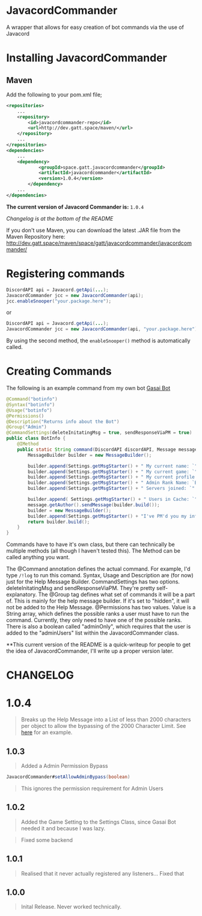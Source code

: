 # JavacordCommander
A wrapper that allows for easy creation of bot commands via the use of Javacord

# Installing JavacordCommander

## Maven

Add the following to your pom.xml file;

```xml
<repositories>
	...
	<repository>
	    <id>javacordcommander-repo</id>
	    <url>http://dev.gatt.space/maven/</url>
	</repository>
	...
</repositories>
<dependencies>
	...
	<dependency>
            <groupId>space.gatt.javacordcommander</groupId>
            <artifactId>javacordcommander</artifactId>
            <version>1.0.4</version>
        </dependency>
	...
</dependencies>
```

**The current version of Javacord Commander is:** ```1.0.4```

*Changelog is at the bottom of the README*

If you don't use Maven, you can download the latest .JAR file from the Maven Repository here: http://dev.gatt.space/maven/space/gatt/javacordcommander/javacordcommander/

# Registering commands

```java
DiscordAPI api = Javacord.getApi(...);
JavacordCommander jcc = new JavacordCommander(api);
jcc.enableSnooper("your.package.here");
```
or
```java
DiscordAPI api = Javacord.getApi(...);
JavacordCommander jcc = new JavacordCommander(api, "your.package.here");
```
By using the second method, the ```enableSnooper()``` method is automatically called.

# Creating Commands

The following is an example command from my own bot [Gasai Bot](https://github.com/RealGatt/GasaiBot)

```java
@Command("botinfo")
@Syntax("botinfo")
@Usage("botinfo")
@Permissions()
@Description("Returns info about the Bot")
@Group("Admin")
@CommandSettings(deleteInitatingMsg = true, sendResponseViaPM = true)
public class BotInfo {
	@IMethod
	public static String command(DiscordAPI discordAPI, Message message, User user, String[] args) {
		MessageBuilder builder = new MessageBuilder();

		builder.append(Settings.getMsgStarter() + " My current name: `" + discordAPI.getYourself().getName() + "`").appendNewLine();
		builder.append(Settings.getMsgStarter() + " My current game: `" + discordAPI.getGame() + "`").appendNewLine();
		builder.append(Settings.getMsgStarter() + " My current profile picture: `" + discordAPI.getYourself().getAvatarUrl()+"`").appendNewLine();
		builder.append(Settings.getMsgStarter() + " Admin Rank Name: `Bot Commander`").appendNewLine();
		builder.append(Settings.getMsgStarter() + " Servers joined: `" + discordAPI.getServers().size()+"`").appendNewLine();

		builder.append( Settings.getMsgStarter() + " Users in Cache: `" + Main.userCache.keySet().size() + "`").appendNewLine();
		message.getAuthor().sendMessage(builder.build());
		builder = new MessageBuilder();
		builder.append(Settings.getMsgStarter() + "I've PM'd you my information, ").appendUser(message.getAuthor());
		return builder.build();
	}
}
```

Commands have to have it's own class, but there can technically be multiple methods (all though I haven't tested this). The Method can be called anything you want.

The @Command annotation defines the actual command. For example, I'd type ```/!log``` to run this comand.
Syntax, Usage and Description are (for now) just for the Help Message Builder.
CommandSettings has two options. deleteInitatingMsg and sendResponseViaPM. They're pretty self-explanatory.
The @Group tag defines what set of commands it will be a part of. This is mainly for the help message builder. If it's set to "hidden", it will not be added to the Help Message.
@Permissions has two values. Value is a String array, which defines the possible ranks a user must have to run the command. Currently, they only need to have one of the possible ranks. There is also a boolean called "adminOnly", which requires that the user is added to the "adminUsers" list within the JavacordCommander class.


**This current version of the README is a quick-writeup for people to get the idea of JavacordCommander, I'll write up a proper version later.


# CHANGELOG

# 1.0.4
 > Breaks up the Help Message into a List<String> of less than 2000 characters per object to allow the bypassing of the 2000 Character Limit. See [here](https://github.com/RealGatt/GasaiBot/blob/master/src/space/gatt/GasaiBot/commands/Admin/Help.java) for an example.

## 1.0.3
 > Added a Admin Permission Bypass
 
 ```java
 JavacordCommander#setAllowAdminBypass(boolean)
 ```
 > This ignores the permission requirement for Admin Users

## 1.0.2
 > Added the Game Setting to the Settings Class, since Gasai Bot needed it and because I was lazy.
 
 > Fixed some backend
 
## 1.0.1
 > Realised that it never actually registered any listeners... Fixed that
 
## 1.0.0
 > Inital Release. Never worked technically.


